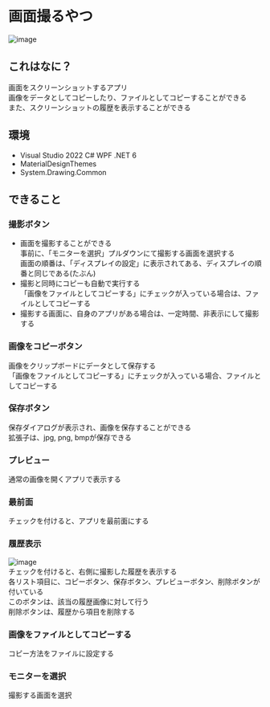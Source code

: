 # 画面撮るやつ
![image](https://user-images.githubusercontent.com/44921082/105622345-49010700-5e54-11eb-9ce7-c848e07aacf8.png)

## これはなに？
画面をスクリーンショットするアプリ  
画像をデータとしてコピーしたり、ファイルとしてコピーすることができる  
また、スクリーンショットの履歴を表示することができる

## 環境
* Visual Studio 2022 C# WPF .NET 6
* MaterialDesignThemes
* System.Drawing.Common

## できること
### 撮影ボタン
* 画面を撮影することができる  
事前に、「モニターを選択」プルダウンにて撮影する画面を選択する  
画面の順番は、「ディスプレイの設定」に表示されてある、ディスプレイの順番と同じである(たぶん)
* 撮影と同時にコピーも自動で実行する  
「画像をファイルとしてコピーする」にチェックが入っている場合は、ファイルとしてコピーする
* 撮影する画面に、自身のアプリがある場合は、一定時間、非表示にして撮影する

### 画像をコピーボタン
画像をクリップボードにデータとして保存する  
「画像をファイルとしてコピーする」にチェックが入っている場合、ファイルとしてコピーする

### 保存ボタン
保存ダイアログが表示され、画像を保存することができる  
拡張子は、jpg, png, bmpが保存できる

### プレビュー
通常の画像を開くアプリで表示する

### 最前面
チェックを付けると、アプリを最前面にする

### 履歴表示
![image](https://user-images.githubusercontent.com/44921082/105624738-5d023400-5e67-11eb-92c7-7a273bef4398.png)  
チェックを付けると、右側に撮影した履歴を表示する  
各リスト項目に、コピーボタン、保存ボタン、プレビューボタン、削除ボタンが付いている  
このボタンは、該当の履歴画像に対して行う  
削除ボタンは、履歴から項目を削除する

### 画像をファイルとしてコピーする
コピー方法をファイルに設定する

### モニターを選択
撮影する画面を選択

